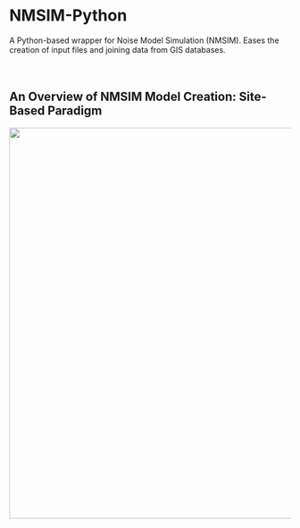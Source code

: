 # NMSIM-Python
A Python-based wrapper for Noise Model Simulation (NMSIM). Eases the creation of input files and joining data from GIS databases.
<br>
<br>
<br>
## An Overview of NMSIM Model Creation: Site-Based Paradigm
<img src=https://github.com/dbetchkal/NMSIM-Python/blob/main/static/2020%2010%2022%20NMSIM%20source%20improvement%20schema.png width=700>
<br>
